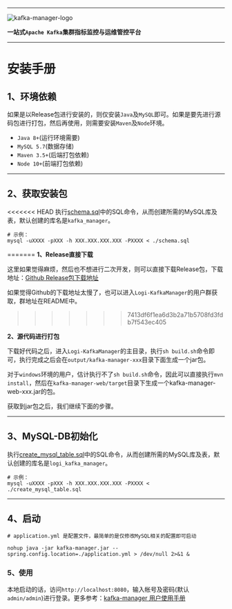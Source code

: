 
---

![kafka-manager-logo](../assets/images/common/logo_name.png)

**一站式`Apache Kafka`集群指标监控与运维管控平台**

--- 

# 安装手册

## 1、环境依赖

如果是以Release包进行安装的，则仅安装`Java`及`MySQL`即可。如果是要先进行源码包进行打包，然后再使用，则需要安装`Maven`及`Node`环境。

- `Java 8+`(运行环境需要)
- `MySQL 5.7`(数据存储)
- `Maven 3.5+`(后端打包依赖)
- `Node 10+`(前端打包依赖)

---

## 2、获取安装包

<<<<<<< HEAD
执行[schema.sql](schema.sql)中的SQL命令，从而创建所需的MySQL库及表，默认创建的库名是`kafka_manager`。

```
# 示例：
mysql -uXXXX -pXXX -h XXX.XXX.XXX.XXX -PXXXX < ./schema.sql
```
=======
**1、Release直接下载**

这里如果觉得麻烦，然后也不想进行二次开发，则可以直接下载Release包，下载地址：[Github Release包下载地址](https://github.com/didi/Logi-KafkaManager/releases)

如果觉得Github的下载地址太慢了，也可以进入`Logi-KafkaManager`的用户群获取，群地址在README中。
>>>>>>> 7413df6f1ea6d3b2a71b5708fd3fdb7f543ec405


**2、源代码进行打包**

下载好代码之后，进入`Logi-KafkaManager`的主目录，执行`sh build.sh`命令即可，执行完成之后会在`output/kafka-manager-xxx`目录下面生成一个jar包。

对于`windows`环境的用户，估计执行不了`sh build.sh`命令，因此可以直接执行`mvn install`，然后在`kafka-manager-web/target`目录下生成一个kafka-manager-web-xxx.jar的包。

获取到jar包之后，我们继续下面的步骤。

---

## 3、MySQL-DB初始化

执行[create_mysql_table.sql](create_mysql_table.sql)中的SQL命令，从而创建所需的MySQL库及表，默认创建的库名是`logi_kafka_manager`。

```
# 示例：
mysql -uXXXX -pXXX -h XXX.XXX.XXX.XXX -PXXXX < ./create_mysql_table.sql
```

---

## 4、启动

```
# application.yml 是配置文件，最简单的是仅修改MySQL相关的配置即可启动

nohup java -jar kafka-manager.jar --spring.config.location=./application.yml > /dev/null 2>&1 &
```

### 5、使用

本地启动的话，访问`http://localhost:8080`，输入帐号及密码(默认`admin/admin`)进行登录。更多参考：[kafka-manager 用户使用手册](../user_guide/user_guide_cn.md)


